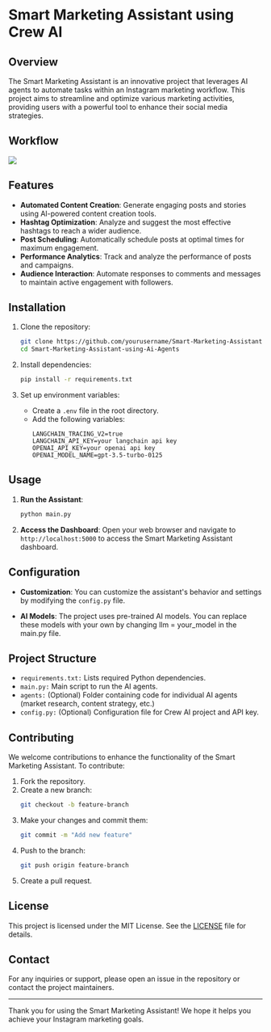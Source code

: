 # Smart Marketing Assistant using Crew AI

## Overview
The Smart Marketing Assistant is an innovative project that leverages AI agents to automate tasks within an Instagram marketing workflow. This project aims to streamline and optimize various marketing activities, providing users with a powerful tool to enhance their social media strategies.

## Workflow
![](https://github.com/praj2408/Smart-Marketing-Assistant-using-Ai-Agents/blob/main/docs/crew2-instagram.jpg)
## Features
- **Automated Content Creation**: Generate engaging posts and stories using AI-powered content creation tools.
- **Hashtag Optimization**: Analyze and suggest the most effective hashtags to reach a wider audience.
- **Post Scheduling**: Automatically schedule posts at optimal times for maximum engagement.
- **Performance Analytics**: Track and analyze the performance of posts and campaigns.
- **Audience Interaction**: Automate responses to comments and messages to maintain active engagement with followers.

## Installation

1. Clone the repository:
   ```bash
   git clone https://github.com/yourusername/Smart-Marketing-Assistant-using-Ai-Agents.git
   cd Smart-Marketing-Assistant-using-Ai-Agents
   ```

2. Install dependencies:
   ```bash
   pip install -r requirements.txt
   ```

3. Set up environment variables:
   - Create a `.env` file in the root directory.
   - Add the following variables:
     ```
     LANGCHAIN_TRACING_V2=true
     LANGCHAIN_API_KEY=your langchain api key
     OPENAI_API_KEY=your openai api key
     OPENAI_MODEL_NAME=gpt-3.5-turbo-0125
     ```

## Usage

1. **Run the Assistant**:
   ```bash
   python main.py
   ```

2. **Access the Dashboard**:
   Open your web browser and navigate to `http://localhost:5000` to access the Smart Marketing Assistant dashboard.

## Configuration

- **Customization**:
  You can customize the assistant's behavior and settings by modifying the `config.py` file.

- **AI Models**:
  The project uses pre-trained AI models. You can replace these models with your own by changing llm = your_model in the main.py file.

## Project Structure
- `requirements.txt:` Lists required Python dependencies.
- `main.py:` Main script to run the AI agents.
- `agents:` (Optional) Folder containing code for individual AI agents (market research, content strategy, etc.)
- `config.py:` (Optional) Configuration file for Crew AI project and API key.

## Contributing

We welcome contributions to enhance the functionality of the Smart Marketing Assistant. To contribute:

1. Fork the repository.
2. Create a new branch:
   ```bash
   git checkout -b feature-branch
   ```
3. Make your changes and commit them:
   ```bash
   git commit -m "Add new feature"
   ```
4. Push to the branch:
   ```bash
   git push origin feature-branch
   ```
5. Create a pull request.

## License

This project is licensed under the MIT License. See the [LICENSE](LICENSE) file for details.

## Contact

For any inquiries or support, please open an issue in the repository or contact the project maintainers.

---

Thank you for using the Smart Marketing Assistant! We hope it helps you achieve your Instagram marketing goals.

